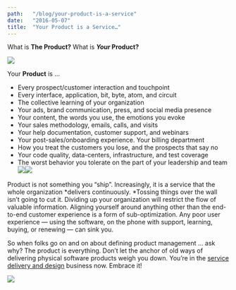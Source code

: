 ```yaml
---
path:	"/blog/your-product-is-a-service"
date:	"2016-05-07"
title:	"Your Product is a Service…"
---
```


What is **The Product?** What is ***Your* Product?**

![](/images/1*rJm3ADtiBS27b7tqmiVm1A.png)

Your **Product** is …

* Every prospect/customer interaction and touchpoint
* Every interface, application, bit, byte, atom, and circuit
* The collective learning of your organization
* Your ads, brand communication, press, and social media presence
* Your content, the words you use, the emotions you evoke
* Your sales methodology, emails, calls, and visits
* Your help documentation, customer support, and webinars
* Your post-sales/onboarding experience. Your billing department
* How you treat the customers you lose, and the prospects that say no
* Your code quality, data-centers, infrastructure, and test coverage
* The worst behavior you tolerate on the part of your leadership and team
![](/images/1*idKLEHqFEZIy13OVjFjSxw.png)![](/images/1*p1AcunItLsobv1ikuxOu-A.png)

Product is not something you “ship”. Increasingly, it is a service that the whole organization *delivers continuously. *Tossing things over the wall isn’t going to cut it. Dividing up your organization will restrict the flow of valuable information. Aligning yourself around anything other than the end-to-end customer experience is a form of sub-optimization. Any poor user experience — using the software, on the phone with support, learning, buying, or renewing — can sink you.

So when folks go on and on about defining product management … ask why? The product is everything. Don’t let the anchor of old ways of delivering physical software products weigh you down. You’re in the [service delivery and design](http://www.servicedesigntools.org/) business now. Embrace it!

![](/images/1*6O0dRtEs1Ubp0VU74Xi_XA.png)